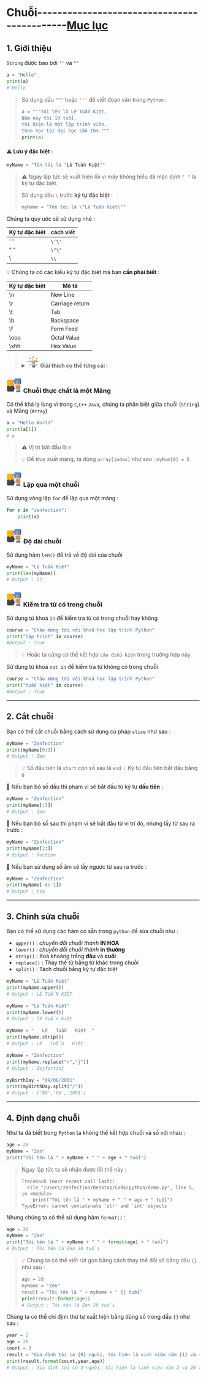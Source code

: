 # Chuỗi--------------------------------------------[Mục lục](https://github.com/Zenfection/Python)

## 1. Giới thiệu

`String` được bao bởi `''` và `""`

```python
a = "Hello"
print(a)
# Hello
```

> Sử dụng dấu `"""` hoặc `'''` để viết đoạn văn trong `Python` :
> 
> ```python
> a = """Tôi tên là Lê Tuấn Kiệt,
> Năm nay tôi 19 tuổi,
> tôi hiện là một lập trình viên,
> theo học tại đại học cần thơ."""
> print(a)
> ```

#### ⚠️ **Lưu ý đặc biệt** :

```python
myName = "Tên tôi là "Lê Tuấn Kiệt""
```

> ⚠️ Ngay lập tức sẽ xuất hiện lỗi vì máy không hiểu đã mặc định `" "` là ký tự đặc biệt.
> 
> Sử dụng dấu `\` trước **ký tự đặc biệt** :
> 
> ```python
> myName = "Tên tôi là \"Lê Tuấn Kiệt\""
> ```

Chúng ta quy ước sẽ sử dụng nhé :

| Ký tự đặc biệt | cách viết |
| -------------- | --------- |
| ' '            | `\'\'`    |
| " "            | `\"\"`    |
| \              | `\\`      |

💡 Chúng ta có các kiểu ký tự đặc biệt mà bạn **cần phải biết** :

| Ký tự đặc biệt | Mô tả           |
| -------------- | --------------- |
| \n             | New Line        |
| \r             | Carriage return |
| \t             | Tab             |
| \b             | Backspace       |
| \f             | Form Feed       |
| \ooo           | Octal Value     |
| \xhh           | Hex Value       |

> <details>
> <summary><b><img src="https://raw.githubusercontent.com/Zenfection/Image/master/2021/02/01-15-08-13-Specialization.png"> Giải thích cụ thể từng cái : </b></summary>
> 
> - `\n` và `\r` có chung chức năng xuống dòng (*khuyến kích dùng `\n`*), nhưng chúng có tý khác nhau, xem [tại đây](https://www.it-swarm-vi.com/vi/java/su-khac-biet-giua-cac-ky-tu-char-n-va-r-trong-java-la-gi/942391502/)
>   
>   ```java
>   System.out.println("Tôi tên là\nLê Tuấn Kiệt");
>   /* Output : Tôi tên là
>   Lê Tuấn Kiệt */
>   ```
> 
> - `\t` để cách khoảng lớn : 
>   
>   ```java
>   System.out.println("Sử dụng tab để\t cách khoảng lớn");
>   //output : Sử dụng tab để   cách khoảng lớn
>   ```
> 
> - `\b` đặt ở đầu từ và cuối từ, để cho hiểu đó là một từ, như `\bKiet\b` là `Kiet`
>   
>   ```java
>   System.out.println("\bLê \b \b Tuấn \b \b Kiệt \b");
>   //output : Lê Tuấn Kiệt
>   ```
> 
> - `\f` xuống dòng nhưng không thụt vô đầu dòng : 
> 
> - ```java
>   System.out.println("Tôi tên là \fLê Tuấn Kiệt");
>   /* Tôi tên là 
>                Lê Tuấn Kiệt */
>   ```
> 
> </details>

### ![Creative Solution.png](https://raw.githubusercontent.com/Zenfection/Image/master/2021/03/01-14-07-37-Creative%20Solution.png) Chuỗi thực chất là một Mảng

Có thể khá lạ lùng vì trong `C`,`C++` `Java`, chúng ta phân biệt giữa chuỗi (`String`) và Mảng (`Array`)

```python
a = "Hello World"
print(a[1])
# e
```

> ⚠️ Vị trí bắt đầu là `0`
> 
> 💡 Để truy xuất mảng, ta dùng `array[index]` như sau : `myNum[0] = 5`

### ![Creative Solution.png](https://raw.githubusercontent.com/Zenfection/Image/master/2021/03/01-14-07-37-Creative%20Solution.png) Lặp qua một chuỗi

Sử dụng vòng lặp `for` để lặp qua một mảng : 

```python
for x in "zenfection":
    print(x)
```

### ![Creative Solution.png](https://raw.githubusercontent.com/Zenfection/Image/master/2021/03/01-14-07-37-Creative%20Solution.png) Độ dài chuỗi

Sử dụng hàm `len()` để trả về độ dài của chuỗi 

```python
myName = "Lê Tuấn Kiệt"
print(len(myName))
# Output : 17
```

### ![Creative Solution.png](https://raw.githubusercontent.com/Zenfection/Image/master/2021/03/01-14-07-37-Creative%20Solution.png) Kiểm tra từ có trong chuỗi

Sử dụng từ khoá `in` để kiểm tra từ có trong chuỗi hay không

```python
course = "Chào mừng tới với khoá học lập trình Python"
print("lập trình" in course)
#Output : True
```

> 💡 Hoặc ta cũng có thể kết hợp `câu điều kiện` trong trường hợp này

Sử dụng từ khoá `not in` để kiểm tra từ không có trong chuỗi

```python
course = "Chào mừng tới với khoá học lập trình Python"
print("tuấn kiệt" in course)
#Output : True
```

---

## 2. Cắt chuỗi

Bạn có thể cắt chuỗi bằng cách sử dụng cú pháp `slice` như sau : 

```python
myName = "Zenfection"
print(myName[0:3])
# Output : Zen
```

> 💡 Số đầu tiên là `start` còn số sau là `end`
> 💡 Ký tự đầu tiên bắt đầu bằng `0`

🧚 Nếu bạn bỏ số đầu thì phạm vị sẽ bắt đầu từ ký tự **đầu tiên** : 

```python
myName = "Zenfection"
print(myName[:3])
# Output : Zen
```

🧚 Nếu bạn bỏ số sau thì phạm vi sẽ bắt đầu từ vị trí đó, nhưng lấy từ sau ra trước : 

```python
myName = "Zenfection"
print(myName[3:])
# Output : fection
```

🧚 Nếu bạn sử dụng số âm sẽ lấy ngược từ sau ra trước : 

```python
myName = "Zenfection"
print(myName[-4:-1])
# Output : tio
```

---

## 3. Chỉnh sửa chuỗi

Bạn có thể sử dụng các hàm có sẵn trong `python` để sửa chuỗi như :

- `upper()` : *chuyển đổi chuỗi thành* **IN HOA**
- `lower()` : *chuyển đổi chuỗi thành* **in thường**
- `strip()` : Xoá khoảng trắng **đầu** và **cuối**
- `replace()` : Thay thế từ bằng từ khác trong chuỗi
- `split()` : Tách chuỗi bằng ký tự đặc biệt 

```python
myName = "Lê Tuấn Kiệt"
print(myName.upper())
# Output : LÊ TUẤN KIỆT
```

```python
myName = "Lê Tuấn Kiệt"
print(myName.lower())
# Output : lê tuấn kiệt
```

```python
myName = "   Lê   Tuấn   Kiệt  "
print(myName.strip())
# Output : Lê   Tuấn   Kiệt
```

```python
myName = "Zenfection"
print(myName.replace("n","j"))
# Output : Zejfectioj 
```

```python
myBirthDay = "09/06/2001"
print(myBirthDay.split("/"))
# Output : ['09','06','2001'] 
```

---

## 4. Định dạng chuỗi

Như ta đã biết trong `Python` ta không thể kết hợp chuỗi và số với nhau : 

```python
age = 20
myName = "Zen"
print("Tôi tên là " + myName + " " + age + " tuổi")
```

> Ngay lập tức ta sẽ nhận được lỗi thế này : 
> 
> ```shell
> Traceback (most recent call last):
>   File "/Users/zenfection/Desktop/Code/python/demo.py", line 5, in <module>
>     print("Tôi tên là " + myName + " " + age + " tuổi")
> TypeError: cannot concatenate 'str' and 'int' objects
> ```

Nhưng chúng ta có thể sử dụng hàm `format()` : 

```python
age = 20
myName = "Zen"
print("Tôi tên là " + myName + " " + format(age) + " tuổi")
# Output : Tôi tên là Zen 20 tuổi 
```

> 💡 Chúng ta có thể viết rút gọn bằng cách thay thế đối số bằng dấu `{}` như sau :
> 
> ```python
> age = 20
> myName = "Zen"
> result = "Tôi tên là " + myName + " {} tuổi"
> print(result.format(age))
> # Output : Tôi tên là Zen 20 tuổi
> ```

Chúng ta có thể chỉ định thứ tự xuất hiện bằng dùng số trong dấu `{}` như sau :

```python
year = 2
age = 20
count = 3
result = "Gia đình tôi có {0} người, tôi hiện là sinh viên năm {1} và {2} tuổi"
print(result.format(count,year,age))
# Output : Gia đình tôi có 3 người, tôi hiện là sinh viên năm 2 và 20 tuổi
```
